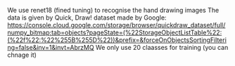 We use renet18 (fined tuning) to recognise the hand drawing images
The data is given by Quick, Draw! dataset made by Google: https://console.cloud.google.com/storage/browser/quickdraw_dataset/full/numpy_bitmap;tab=objects?pageState=(%22StorageObjectListTable%22:(%22f%22:%22%255B%255D%22))&prefix=&forceOnObjectsSortingFiltering=false&inv=1&invt=AbrzMQ
We only use 20 claasses for training (you can chnage it)
